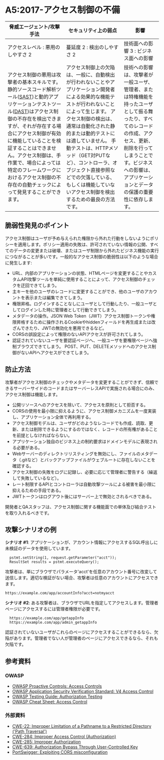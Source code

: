# A5:2017-アクセス制御の不備

| 脅威エージェント/攻撃手法 | セキュリティ上の弱点  | 影響 |
| -- | -- | -- |
| アクセスレベル : 悪用のしやすさ 2 | 蔓延度 2 : 検出のしやすさ 2 | 技術面への影響 3 : ビジネス面への影響 |
| アクセス制御の悪用は攻撃者の基本スキルです。 静的ソースコード解析ツール([SAST](https://owasp.org/www-community/Source_Code_Analysis_Tools))と動的アプリケーションテストツール([DAST](https://owasp.org/www-community/Vulnerability_Scanning_Tools))はアクセス制御の不存在を検出できますが、それが存在する場合にアクセス制御が有効に機能していることを検証することはできません。アクセス制御は、手作業で、場合によっては特定のフレームワークにおけるアクセス制御の不存在の自動チェックによって発見することができます。 | アクセス制御上の欠陥は、一般に、自動検出が行われないことやアプリケーション開発者による効果的な機能テストが行われないことによって生じます。 アクセス制御の検出は、通常は自動化された静的または動的テストには適していません。 手動テストは、HTTPメソッド（GET対PUTなど）、コントローラ、オブジェクト直接参照などでの欠落している、もしくは機能していないアクセス制御を検出するための最良の方法です。 | 技術への影響は、攻撃者が一般ユーザ、管理者、または特権機能を持ったユーザとして振る舞ったり、すべてのレコードの作成、アクセス、更新、削除を行ってしまうことです。ビジネスへの影響は、アプリケーションとデータの保護の重要性に依存します。 |

## 脆弱性発見のポイント

アクセス制御はユーザが予め与えられた権限から外れた行動をしないようにポリシーを適用します。ポリシー適用の失敗は、許可されていない情報の公開、すべてのデータの変更または破壊、またはユーザ制限から外れたビジネス機能の実行につながることが多いです。一般的なアクセス制御の脆弱性は以下のような場合に発生します:

* URL、内部のアプリケーションの状態、HTMLページを変更することやカスタムAPI攻撃ツールを単純に使用することによって、アクセス制御のチェックを迂回できてしまう。
* 主キーを他のユーザのレコードに変更することができ、他のユーザのアカウントを表示または編集できてしまう。
* 権限昇格。ログインすることなしにユーザとして行動したり、一般ユーザとしてログインした時に管理者として行動できてしまう。
* メタデータの操作。JSON Web Token（JWT）アクセス制御トークンや権限昇格するために操作されるCookieやhiddenフィールドを再生成または改ざんできたり、JWTの無効化を悪用できるなど。
* CORSの誤設定によって権限のないAPIアクセスが許可されてしまう。
* 認証されていないユーザを要認証ページへ、一般ユーザを要権限ページへ強制ブラウズできてしまう。 POST、PUT、DELETEメソッドへのアクセス制御がないAPIへアクセスができてしまう。

## 防止方法

攻撃者がアクセス制御のチェックやメタデータを変更することができず、信頼できるサーバーサイドのコードまたはサーバーレスAPIで実施される場合にのみ、アクセス制御は機能します。

* 公開リソースへのアクセスを除いて、アクセスを原則として拒否する。
* CORSの使用を最小限に抑えるように、アクセス制御メカニズムを一度実装し、アプリケーション全体で再利用する。
* アクセス制御モデルは、ユーザがどのようなレコードでも作成、読取、更新、または削除できるようにするのではなく、レコードの所有権があることを前提としなければならない。
* アプリケーション独自のビジネス上の制約要求はドメインモデルに表現される必要がある。
* Webサーバーのディレクトリリスティングを無効にし、ファイルのメタデータ（.gitなど）とバックアップファイルがウェブルートに存在しないことを確認する。
* アクセス制御の失敗をログに記録し、必要に応じて管理者に警告する（繰返して失敗しているなど）。
* レート制限するAPIとコントローラは自動攻撃ツールによる被害を最小限に抑えるための手段である。
* JWTトークンはログアウト後にはサーバー上で無効とされるべきである。

開発者とQAスタッフは、アクセス制御に関する機能面での単体及び結合テストを取り入れるべきです。

## 攻撃シナリオの例

**シナリオ #1**: アプリケーションが、アカウント情報にアクセスするSQL呼出しに未検証のデータを使用しています。

```
  pstmt.setString(1, request.getParameter("acct"));
  ResultSet results = pstmt.executeQuery();
```

攻撃者は、単にブラウザでパラメータ'acct'を任意のアカウント番号に改変して送信します。適切な検証がない場合、攻撃者は任意のアカウントにアクセスできます。

`https://example.com/app/accountInfo?acct=notmyacct`

**シナリオ #2**: ある攻撃者は、ブラウザでURLを指定してアクセスします。管理者ページにアクセスするには管理者権限が必要です。

```
  https://example.com/app/getappInfo
  https://example.com/app/admin_getappInfo
```

認証されていないユーザがこれらのページにアクセスすることができるなら、欠陥があります。管理者でない人が管理者のページにアクセスできるなら、それも欠陥です。

## 参考資料

### OWASP

* [OWASP Proactive Controls: Access Controls](https://owasp.org/www-project-proactive-controls/v3/en/c7-enforce-access-controls)
* [OWASP Application Security Verification Standard: V4 Access Control](https://github.com/OWASP/ASVS/blob/v4.0.2/4.0/en/0x12-V4-Access-Control.md)
* [OWASP Testing Guide: Authorization Testing](https://owasp.org/www-project-web-security-testing-guide/latest/4-Web_Application_Security_Testing/05-Authorization_Testing/README)
* [OWASP Cheat Sheet: Access Control](https://cheatsheetseries.owasp.org/cheatsheets/Access_Control_Cheat_Sheet.html)

### 外部資料

* [CWE-22: Improper Limitation of a Pathname to a Restricted Directory ('Path Traversal')](https://cwe.mitre.org/data/definitions/22.html)
* [CWE-284: Improper Access Control (Authorization)](https://cwe.mitre.org/data/definitions/284.html)
* [CWE-285: Improper Authorization](https://cwe.mitre.org/data/definitions/285.html)
* [CWE-639: Authorization Bypass Through User-Controlled Key](https://cwe.mitre.org/data/definitions/639.html)
* [PortSwigger: Exploiting CORS misconfiguration](https://portswigger.net/blog/exploiting-cors-misconfigurations-for-bitcoins-and-bounties)
